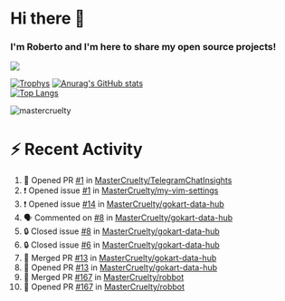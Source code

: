 # Hi there 👋
### I'm Roberto and I'm here to share my open source projects!

<img src="https://komarev.com/ghpvc/?username=mastercruelty&label=Profile views&color=0e75b6"><br>

[![Trophys](https://github-profile-trophy.vercel.app/?username=mastercruelty)](https://github.com/ryo-ma/github-profile-trophy)
[![Anurag's GitHub stats](https://github-readme-stats.vercel.app/api?username=mastercruelty&show_icons=true&theme=tokyonight)](https://github.com/anuraghazra/github-readme-stats)<br>
[![Top Langs](https://github-readme-stats.vercel.app/api/top-langs/?username=mastercruelty&langs_count=10&hide=jupyter%20notebook&exclude_repo=Alarm-project&layout=compact&theme=tokyonight)](https://github.com/anuraghazra/github-readme-stats)
<p><img align="center" src="https://github-readme-streak-stats.herokuapp.com/?user=mastercruelty&" alt="mastercruelty" /></p>

# :zap: Recent Activity
<!--START_SECTION:activity-->
1. 💪 Opened PR [#1](https://github.com/MasterCruelty/TelegramChatInsights/pull/1) in [MasterCruelty/TelegramChatInsights](https://github.com/MasterCruelty/TelegramChatInsights)
2. ❗ Opened issue [#1](https://github.com/MasterCruelty/my-vim-settings/issues/1) in [MasterCruelty/my-vim-settings](https://github.com/MasterCruelty/my-vim-settings)
3. ❗ Opened issue [#14](https://github.com/MasterCruelty/gokart-data-hub/issues/14) in [MasterCruelty/gokart-data-hub](https://github.com/MasterCruelty/gokart-data-hub)
4. 🗣 Commented on [#8](https://github.com/MasterCruelty/gokart-data-hub/issues/8#issuecomment-2016966712) in [MasterCruelty/gokart-data-hub](https://github.com/MasterCruelty/gokart-data-hub)
5. 🔒 Closed issue [#8](https://github.com/MasterCruelty/gokart-data-hub/issues/8) in [MasterCruelty/gokart-data-hub](https://github.com/MasterCruelty/gokart-data-hub)
6. 🔒 Closed issue [#6](https://github.com/MasterCruelty/gokart-data-hub/issues/6) in [MasterCruelty/gokart-data-hub](https://github.com/MasterCruelty/gokart-data-hub)
7. 🎉 Merged PR [#13](https://github.com/MasterCruelty/gokart-data-hub/pull/13) in [MasterCruelty/gokart-data-hub](https://github.com/MasterCruelty/gokart-data-hub)
8. 💪 Opened PR [#13](https://github.com/MasterCruelty/gokart-data-hub/pull/13) in [MasterCruelty/gokart-data-hub](https://github.com/MasterCruelty/gokart-data-hub)
9. 🎉 Merged PR [#167](https://github.com/MasterCruelty/robbot/pull/167) in [MasterCruelty/robbot](https://github.com/MasterCruelty/robbot)
10. 💪 Opened PR [#167](https://github.com/MasterCruelty/robbot/pull/167) in [MasterCruelty/robbot](https://github.com/MasterCruelty/robbot)
<!--END_SECTION:activity-->
